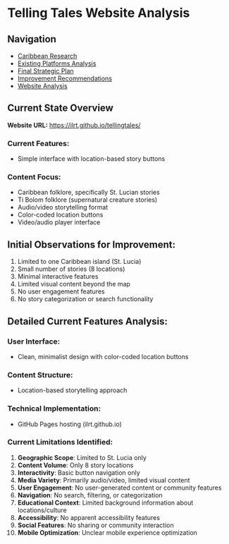 # Telling Tales Website Analysis

## Navigation

- [Caribbean Research](caribbean_research.md)
- [Existing Platforms Analysis](existing_platforms_analysis.md)
- [Final Strategic Plan](final_strategic_plan.md)
- [Improvement Recommendations](improvement_recommendations.md)
- [Website Analysis](website_analysis.md)

## Current State Overview

**Website URL:** https://ilrt.github.io/tellingtales/

### Current Features:
- Simple interface with location-based story buttons

### Content Focus:
- Caribbean folklore, specifically St. Lucian stories
- Ti Bolom folklore (supernatural creature stories)
- Audio/video storytelling format
- Color-coded location buttons
- Video/audio player interface

## Initial Observations for Improvement:
1. Limited to one Caribbean island (St. Lucia)
2. Small number of stories (8 locations)
3. Minimal interactive features
4. Limited visual content beyond the map
5. No user engagement features
6. No story categorization or search functionality



## Detailed Current Features Analysis:

### User Interface:
- Clean, minimalist design with color-coded location buttons
### Content Structure:
- Location-based storytelling approach
### Technical Implementation:
- GitHub Pages hosting (ilrt.github.io)
### Current Limitations Identified:
1. **Geographic Scope**: Limited to St. Lucia only
2. **Content Volume**: Only 8 story locations
3. **Interactivity**: Basic button navigation only
4. **Media Variety**: Primarily audio/video, limited visual content
5. **User Engagement**: No user-generated content or community features
6. **Navigation**: No search, filtering, or categorization
7. **Educational Context**: Limited background information about locations/culture
8. **Accessibility**: No apparent accessibility features
9. **Social Features**: No sharing or community interaction
10. **Mobile Optimization**: Unclear mobile experience optimization

